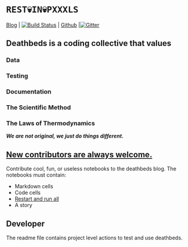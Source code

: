 
# `REST💀IN💀PXXXLS`

[Blog](http://nbviewer.jupyter.org/github/deathbeds/deathbeds.github.io/tree/master/deathbeds/) | [![Build Status](https://travis-ci.org/deathbeds/deathbeds.github.io.svg?branch=master)](https://travis-ci.org/deathbeds/deathbeds.github.io) | [Github](https://github.com/deathbeds) |[![Gitter]( 
https://badges.gitter.im/deathbeds.png)](https://gitter.im/deathbeds/Lobby)

## Deathbeds is a coding collective that values

### Data
### Testing
### Documentation
### The Scientific Method
### The Laws of Thermodynamics

_**We are not original, we just do things different.**_

## [New contributors are always welcome.](https://github.com/deathbeds/deathbeds.github.io)

Contribute cool, fun, or useless notebooks to the deathbeds blog.  The notebooks must contain:

* Markdown cells
* Code cells
* [Restart and run all](http://nbviewer.jupyter.org/github/deathbeds/deathbeds.github.io/blob/master/deathbeds/2018-07-31-Testing-notebooks.ipynb)
* A story

## Developer

The readme file contains project level actions to test and use deathbeds.
